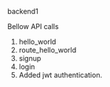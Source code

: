 backend1

Bellow API calls

1. hello_world
2. route_hello_world
3. signup
4. login
5. Added jwt authentication.